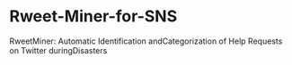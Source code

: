 # Rweet-Miner-for-SNS
RweetMiner:  Automatic Identification andCategorization of Help Requests on Twitter duringDisasters

